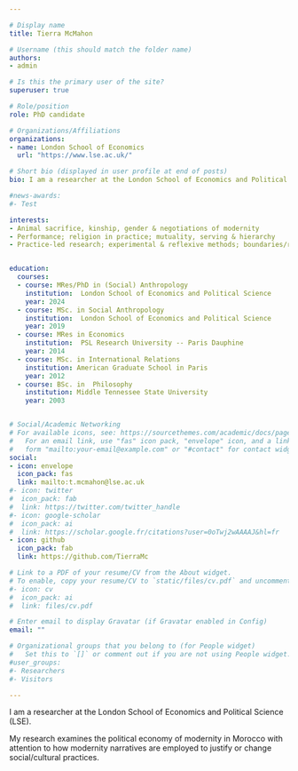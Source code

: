 ```yaml
---

# Display name
title: Tierra McMahon

# Username (this should match the folder name)
authors:
- admin

# Is this the primary user of the site?
superuser: true

# Role/position
role: PhD candidate

# Organizations/Affiliations
organizations:
- name: London School of Economics
  url: "https://www.lse.ac.uk/"

# Short bio (displayed in user profile at end of posts)
bio: I am a researcher at the London School of Economics and Political Science (LSE). My research examines the political economy of modernity in Morocco with attention to how modernity narratives are employed to justify or change social/cultural practices. 

#news-awards: 
#- Test

interests:
- Animal sacrifice, kinship, gender & negotiations of modernity
- Performance; religion in practice; mutuality, serving & hierarchy
- Practice-led research; experimental & reflexive methods; boundaries/relations between `ethnographic' fieldwork & theory; the quantitative-qualitative research methods divide construct


education:
  courses:
  - course: MRes/PhD in (Social) Anthropology
    institution:  London School of Economics and Political Science
    year: 2024  
  - course: MSc. in Social Anthropology
    institution:  London School of Economics and Political Science 
    year: 2019  
  - course: MRes in Economics
    institution:  PSL Research University -- Paris Dauphine
    year: 2014  
  - course: MSc. in International Relations
    institution: American Graduate School in Paris
    year: 2012
  - course: BSc. in  Philosophy
    institution: Middle Tennessee State University
    year: 2003


# Social/Academic Networking
# For available icons, see: https://sourcethemes.com/academic/docs/page-builder/#icons
#   For an email link, use "fas" icon pack, "envelope" icon, and a link in the
#   form "mailto:your-email@example.com" or "#contact" for contact widget.
social:
- icon: envelope
  icon_pack: fas
  link: mailto:t.mcmahon@lse.ac.uk
#- icon: twitter
#  icon_pack: fab
#  link: https://twitter.com/twitter_handle
#- icon: google-scholar
#  icon_pack: ai
#  link: https://scholar.google.fr/citations?user=0oTwj2wAAAAJ&hl=fr
- icon: github
  icon_pack: fab
  link: https://github.com/TierraMc

# Link to a PDF of your resume/CV from the About widget.
# To enable, copy your resume/CV to `static/files/cv.pdf` and uncomment the lines below.
#- icon: cv
#  icon_pack: ai
#  link: files/cv.pdf

# Enter email to display Gravatar (if Gravatar enabled in Config)
email: ""

# Organizational groups that you belong to (for People widget)
#   Set this to `[]` or comment out if you are not using People widget.
#user_groups:
#- Researchers
#- Visitors

---
```

I am a researcher at the London School of Economics and Political Science (LSE). 

My research examines the political economy of modernity in Morocco with attention to how modernity narratives are employed to justify or change social/cultural practices. 
